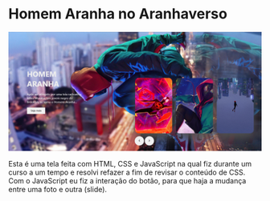 <h1>Homem Aranha no Aranhaverso</h1>
<img src="assets/imagens/deploy.png" alt="imagem do site interativo sobre o Homem Aranha no Aranhaverso">
<p>
  Esta é uma tela feita com HTML, CSS e JavaScript na qual fiz durante um curso a um tempo e resolvi refazer a fim de revisar o conteúdo de CSS.
  Com o JavaScript eu fiz a interação do botão, para que haja a mudança entre uma foto e outra (slide).
</p>
